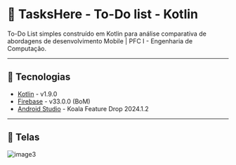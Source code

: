 # 📱 TasksHere - To-Do list - Kotlin

To-Do List simples construído em Kotlin para análise comparativa de abordagens de desenvolvimento Mobile | PFC I - Engenharia de Computação.

---

## 🚀 Tecnologias

- [Kotlin](https://kotlinlang.org/) - v1.9.0
- [Firebase](https://firebase.google.com/) - v33.0.0 (BoM) 
- [Android Studio](https://developer.android.com/studio) - Koala Feature Drop 2024.1.2

---

## 📲 Telas

![image3](https://github.com/user-attachments/assets/8b43f718-cb73-4a73-9a3e-622f3d0f3fb9)

